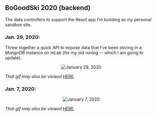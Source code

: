 ﻿## BoGoodSki 2020 (backend)

The data controllers to support the React app I'm building as my personal sandbox site.  

### Jan. 29, 2020: 

<p>
	Threw together a quick API to expose data that I've been storing in a MongoDB instance on mLab (for my old runlog -- which I am going to update).
</p>

<p align="center">
	<img src="http://g.recordit.co/wXfvbIOfzu.gif" alt="January 29, 2020">
</p>

<p>
	<i>That gif may also be viewed </i> <a href="http://g.recordit.co/wXfvbIOfzu.gif" target="_blank" rel="noreferrer noopener">HERE</a>.
</p>






### Jan. 7, 2020: 

<p align="center">
	<img src="http://g.recordit.co/qxyylK8Ild.gif" alt="January 7, 2020">
</p>

<p>
	<i>That gif may also be viewed </i> <a href="http://g.recordit.co/qxyylK8Ild.gif" target="_blank" rel="noreferrer noopener">HERE</a>.
</p>
